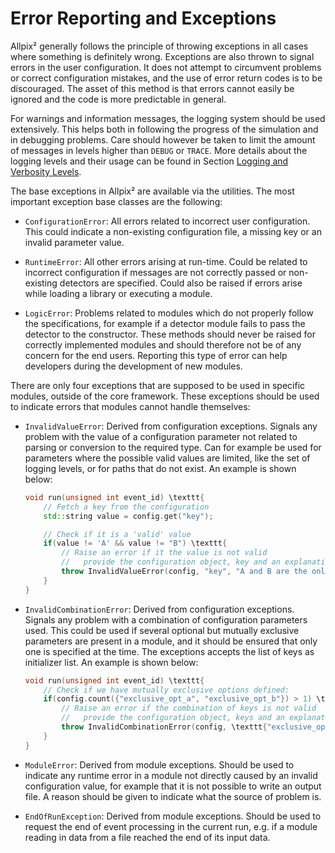 Error Reporting and Exceptions
===============================

Allpix² generally follows the principle of throwing exceptions in all
cases where something is definitely wrong. Exceptions are also thrown to
signal errors in the user configuration. It does not attempt to
circumvent problems or correct configuration mistakes, and the use of
error return codes is to be discouraged. The asset of this method is
that errors cannot easily be ignored and the code is more predictable in
general.

For warnings and information messages, the logging system should be used
extensively. This helps both in following the progress of the simulation
and in debugging problems. Care should however be taken to limit the
amount of messages in levels higher than `DEBUG` or `TRACE`. More
details about the logging levels and their usage can be found in
Section [Logging and Verbosity Levels](getting_started.md#logging-and-verbosity-levels).

The base exceptions in Allpix² are available via the utilities. The most
important exception base classes are the following:

-   `ConfigurationError`: All errors related to incorrect user
    configuration. This could indicate a non-existing configuration
    file, a missing key or an invalid parameter value.

-   `RuntimeError`: All other errors arising at run-time. Could be
    related to incorrect configuration if messages are not correctly
    passed or non-existing detectors are specified. Could also be raised
    if errors arise while loading a library or executing a module.

-   `LogicError`: Problems related to modules which do not properly
    follow the specifications, for example if a detector module fails to
    pass the detector to the constructor. These methods should never be
    raised for correctly implemented modules and should therefore not be
    of any concern for the end users. Reporting this type of error can
    help developers during the development of new modules.

There are only four exceptions that are supposed to be used in specific
modules, outside of the core framework. These exceptions should be used
to indicate errors that modules cannot handle themselves:

-   `InvalidValueError`: Derived from configuration exceptions. Signals
    any problem with the value of a configuration parameter not related
    to parsing or conversion to the required type. Can for example be
    used for parameters where the possible valid values are limited,
    like the set of logging levels, or for paths that do not exist. An
    example is shown below:

    ``` {.c++ frame="single" framesep="3pt" breaklines="true" tabsize="2" linenos=""}
    void run(unsigned int event_id) \texttt{
        // Fetch a key from the configuration
        std::string value = config.get("key");

        // Check if it is a 'valid' value
        if(value != 'A' && value != "B") \texttt{
            // Raise an error if it the value is not valid
            //   provide the configuration object, key and an explanation
            throw InvalidValueError(config, "key", "A and B are the only allowed values");
        }
    }
    ```

-   `InvalidCombinationError`: Derived from configuration exceptions.
    Signals any problem with a combination of configuration parameters
    used. This could be used if several optional but mutually exclusive
    parameters are present in a module, and it should be ensured that
    only one is specified at the time. The exceptions accepts the list
    of keys as initializer list. An example is shown below:

    ``` {.c++ frame="single" framesep="3pt" breaklines="true" tabsize="2" linenos=""}
    void run(unsigned int event_id) \texttt{
        // Check if we have mutually exclusive options defined:
        if(config.count({"exclusive_opt_a", "exclusive_opt_b"}) > 1) \texttt{
            // Raise an error if the combination of keys is not valid
            //   provide the configuration object, keys and an explanation
            throw InvalidCombinationError(config, \texttt{"exclusive_opt_a", "exclusive_opt_b"}, "Options A and B are mutually exclusive, specify only one.");
        }
    }
    ```

-   `ModuleError`: Derived from module exceptions. Should be used to
    indicate any runtime error in a module not directly caused by an
    invalid configuration value, for example that it is not possible to
    write an output file. A reason should be given to indicate what the
    source of problem is.

-   `EndOfRunException`: Derived from module exceptions. Should be used
    to request the end of event processing in the current run, e.g. if a
    module reading in data from a file reached the end of its input
    data.